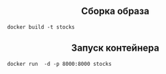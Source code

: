 <h2 align="center">Сборка образа</h2>

```docker build -t stocks```

<h2 align="center">Запуск контейнера</h2>

```docker run  -d -p 8000:8000 stocks```